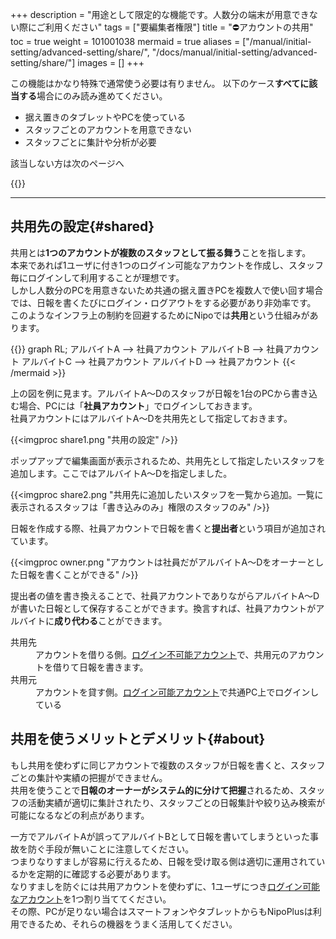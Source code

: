 +++
description = "用途として限定的な機能です。人数分の端末が用意できない際にご利用ください"
tags = ["要編集者権限"]
title = "⛔アカウントの共用"
toc = true
weight = 101001038
mermaid = true
aliases = ["/manual/initial-setting/advanced-setting/share/", "/docs/manual/initial-setting/advanced-setting/share/"]
images = []
+++

この機能はかなり特殊で通常使う必要は有りません。
以下のケース**すべてに該当する**場合にのみ読み進めてください。

- 据え置きのタブレットやPCを使っている
- スタッフごとのアカウントを用意できない
- スタッフごとに集計や分析が必要

該当しない方は次のページへ

{{<nextBlog>}}

---

## 共用先の設定{#shared}

共用とは**1つのアカウントが複数のスタッフとして振る舞う**ことを指します。  
本来であれば1ユーザに付き1つのログイン可能なアカウントを作成し、スタッフ毎にログインして利用することが理想です。  
しかし人数分のPCを用意きないため共通の据え置きPCを複数人で使い回す場合では、日報を書くたびにログイン・ログアウトをする必要があり非効率です。
このようなインフラ上の制約を回避するためにNipoでは**共用**という仕組みがあります。

{{<mermaid align="center">}}
graph RL;
  アルバイトA --> 社員アカウント
  アルバイトB --> 社員アカウント
  アルバイトC --> 社員アカウント
  アルバイトD --> 社員アカウント
{{< /mermaid >}}

上の図を例に見ます。アルバイトA〜Dのスタッフが日報を1台のPCから書き込む場合、PCには「**社員アカウント**」でログインしておきます。  
社員アカウントにはアルバイトA〜Dを共用先として指定しておきます。  

{{<imgproc share1.png "共用の設定" />}}

ポップアップで編集画面が表示されるため、共用先として指定したいスタッフを追加します。ここではアルバイトA〜Dを指定しました。

{{<imgproc share2.png "共用先に追加したいスタッフを一覧から追加。一覧に表示されるスタッフは「書き込みのみ」権限のスタッフのみ" />}}

日報を作成する際、社員アカウントで日報を書くと**提出者**という項目が追加されています。

{{<imgproc owner.png "アカウントは社員だがアルバイトA〜Dをオーナーとした日報を書くことができる" />}}

提出者の値を書き換えることで、社員アカウントでありながらアルバイトA〜Dが書いた日報として保存することができます。換言すれば、社員アカウントがアルバイトに**成り代わる**ことができます。

<dl class="basic">
  <dt>共用先</dt>
  <dd>アカウントを借りる側。<a href="/docs/manual/initial-setting/staff/make/">ログイン不可能アカウント</a>で、共用元のアカウントを借りて日報を書きます。</dd>
  <dt>共用元</dt>
  <dd>アカウントを貸す側。<a href="/docs/manual/initial-setting/staff/make/">ログイン可能アカウント</a>で共通PC上でログインしている</dd>
</dl>

## 共用を使うメリットとデメリット{#about}

もし共用を使わずに同じアカウントで複数のスタッフが日報を書くと、スタッフごとの集計や実績の把握ができません。  
共用を使うことで**日報のオーナーがシステム的に分けて把握**されるため、スタッフの活動実績が適切に集計されたり、スタッフごとの日報集計や絞り込み検索が可能になるなどの利点があります。  

一方でアルバイトAが誤ってアルバイトBとして日報を書いてしまうといった事故を防ぐ手段が無いことに注意してください。  
つまりなりすましが容易に行えるため、日報を受け取る側は適切に運用されているかを定期的に確認する必要があります。  
なりすましを防ぐには共用アカウントを使わずに、1ユーザにつき[ログイン可能なアカウント](/docs/manual/initial-setting/staff/make/)を1つ割り当ててください。  
その際、PCが足りない場合はスマートフォンやタブレットからもNipoPlusは利用できるため、それらの機器をうまく活用してください。
